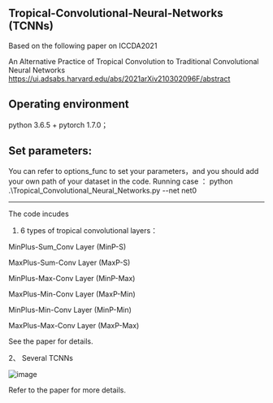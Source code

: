 Tropical-Convolutional-Neural-Networks (TCNNs)
-----------------------------------------------------------------------------------------------------------------------------------------------
Based on the following paper on ICCDA2021

An Alternative Practice of Tropical Convolution to Traditional Convolutional Neural Networks
https://ui.adsabs.harvard.edu/abs/2021arXiv210302096F/abstract

Operating environment
-----------------------------------------------------------------------------------------------------------------------------------------------
python 3.6.5 + pytorch 1.7.0；


Set parameters:
-----------------------------------------------------------------------------------------------------------------------------------------------
You can refer to options_func to set your parameters，and you should add your own path of your dataset in the code.
Running case ： python .\Tropical_Convolutional_Neural_Networks.py --net net0

-----------------------------------------------------------------------------------------------------------------------------------------------

The code incudes

1.  6 types of tropical convolutional layers：

MinPlus-Sum_Conv Layer (MinP-S)

MaxPlus-Sum-Conv Layer (MaxP-S)

MinPlus-Max-Conv Layer (MinP-Max)

MaxPlus-Min-Conv Layer (MaxP-Min)

MinPlus-Min-Conv Layer (MinP-Min)

MaxPlus-Max-Conv Layer (MaxP-Max)

See the paper for details.

2、 Several TCNNs

![image](https://user-images.githubusercontent.com/86921131/124767651-94beed00-df6a-11eb-8748-63f7a62282ee.png)


Refer to the paper for more details.
